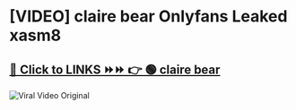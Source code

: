 
 # [VIDEO] claire bear Onlyfans Leaked xasm8

## <h2><a href="https://clipsfans.com/claire_bear&ref=git">🔗 Click to LINKS ⏩⏩ 👉 🟢 claire bear </a></h2>

<a href="https://clipsfans.com/claire_bear&ref=git" rel="nofollow" data-target="animated-image.originalLink"><img src="https://i.ibb.co.com/xMMVF88/686577567.gif" alt="Viral Video Original" style="max-width: 100%; display: inline-block;" data-target="animated-image.originalImage"></a>

